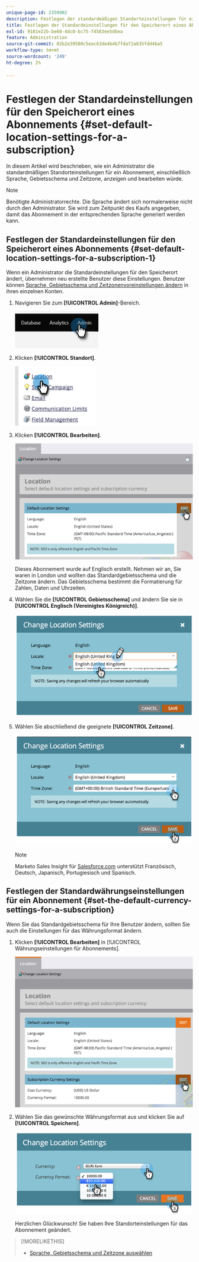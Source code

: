 ```yaml
---
unique-page-id: 2359902
description: Festlegen der standardmäßigen Standorteinstellungen für ein Abonnement - Marketo Docs - Produktdokumentation
title: Festlegen der Standardeinstellungen für den Speicherort eines Abonnements
exl-id: 9181e22b-be60-4dc0-bc75-f4583ee5dbea
feature: Administration
source-git-commit: 02b2e39580c5eac63de4b4b7fdaf2a835fdd4ba5
workflow-type: tm+mt
source-wordcount: '249'
ht-degree: 2%

---
```


# Festlegen der Standardeinstellungen für den Speicherort eines Abonnements {#set-default-location-settings-for-a-subscription}

In diesem Artikel wird beschrieben, wie ein Administrator die standardmäßigen Standorteinstellungen für ein Abonnement, einschließlich Sprache, Gebietsschema und Zeitzone, anzeigen und bearbeiten würde.

>[!NOTE]
>
>Benötigte Administratorrechte. Die Sprache ändert sich normalerweise nicht durch den Administrator. Sie wird zum Zeitpunkt des Kaufs angegeben, damit das Abonnement in der entsprechenden Sprache generiert werden kann.

## Festlegen der Standardeinstellungen für den Speicherort eines Abonnements {#set-default-location-settings-for-a-subscription-1}

Wenn ein Administrator die Standardeinstellungen für den Speicherort ändert, übernehmen neu erstellte Benutzer diese Einstellungen. Benutzer können [Sprache, Gebietsschema und Zeitzonenvoreinstellungen ändern](/help/marketo/product-docs/administration/settings/select-your-language-locale-and-time-zone.md) in ihren einzelnen Konten.

1. Navigieren Sie zum **[!UICONTROL Admin]**-Bereich.

   ![](assets/set-default-location-settings-for-a-subscription-1.png)

1. Klicken **[!UICONTROL Standort]**.

   ![](assets/set-default-location-settings-for-a-subscription-2.png)

1. Klicken **[!UICONTROL Bearbeiten]**.

   ![](assets/set-default-location-settings-for-a-subscription-3.png)

   Dieses Abonnement wurde auf Englisch erstellt. Nehmen wir an, Sie waren in London und wollten das Standardgebietsschema und die Zeitzone ändern. Das Gebietsschema bestimmt die Formatierung für Zahlen, Daten und Uhrzeiten.

1. Wählen Sie die **[!UICONTROL Gebietsschema]** und ändern Sie sie in **[!UICONTROL Englisch (Vereinigtes Königreich)]**.

   ![](assets/set-default-location-settings-for-a-subscription-4.png)

1. Wählen Sie abschließend die geeignete **[!UICONTROL Zeitzone]**.

   ![](assets/set-default-location-settings-for-a-subscription-5.png)

   >[!NOTE]
   >
   >Marketo Sales Insight für [Salesforce.com](https://salesforce.com/) unterstützt Französisch, Deutsch, Japanisch, Portugiesisch und Spanisch.

## Festlegen der Standardwährungseinstellungen für ein Abonnement {#set-the-default-currency-settings-for-a-subscription}

Wenn Sie das Standardgebietsschema für Ihre Benutzer ändern, sollten Sie auch die Einstellungen für das Währungsformat ändern.

1. Klicken **[!UICONTROL Bearbeiten]** in [!UICONTROL Währungseinstellungen für Abonnements].

   ![](assets/set-default-location-settings-for-a-subscription-6.png)

1. Wählen Sie das gewünschte Währungsformat aus und klicken Sie auf **[!UICONTROL Speichern]**.

   ![](assets/set-default-location-settings-for-a-subscription-7.png)

   Herzlichen Glückwunsch! Sie haben Ihre Standorteinstellungen für das Abonnement geändert.

>[!MORELIKETHIS]
>
>* [Sprache, Gebietsschema und Zeitzone auswählen](/help/marketo/product-docs/administration/settings/select-your-language-locale-and-time-zone.md)
